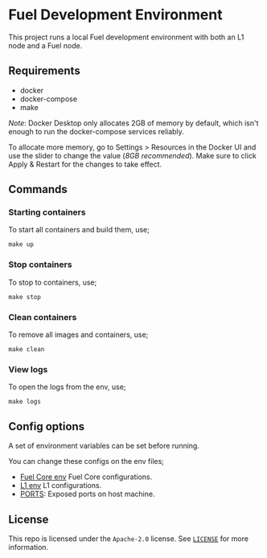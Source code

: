 # Fuel Development Environment

This project runs a local Fuel development environment with both an L1 node and a Fuel node.

## Requirements

- docker
- docker-compose
- make

_Note_: Docker Desktop only allocates 2GB of memory by default, which isn't enough to run the docker-compose services reliably.

To allocate more memory, go to Settings > Resources in the Docker UI and use the slider to change the value (_8GB recommended_). Make sure to click Apply & Restart for the changes to take effect.

## Commands

### Starting containers

To start all containers and build them, use;

```
make up
```

### Stop containers

To stop to containers, use;

```
make stop
```

### Clean containers

To remove all images and containers, use;

```
make clean
```

### View logs

To open the logs from the env, use;

```
make logs
```

## Config options

A set of environment variables can be set before running.

You can change these configs on the env files;

- [Fuel Core env](./envs/fuel_core.env) Fuel Core configurations.
- [L1 env](./envs/l1_chain.env) L1 configurations.
- [PORTS](./envs/ports.env): Exposed ports on host machine.

## License

This repo is licensed under the `Apache-2.0` license. See [`LICENSE`](../LICENSE) for more information.
